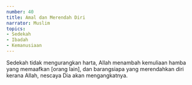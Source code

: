 ```yaml
---
number: 40
title: Amal dan Merendah Diri
narrator: Muslim
topics:
- Sedekah
- Ibadah
- Kemanusiaan
---
```


Sedekah tidak mengurangkan harta, Allah menambah kemuliaan hamba yang memaafkan [orang lain], dan barangsiapa yang merendahkan diri kerana Allah, nescaya Dia akan mengangkatnya.

